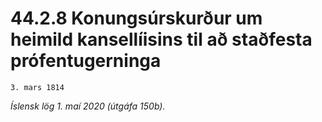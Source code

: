 # 44.2.8 Konungsúrskurður um heimild kansellíisins til að staðfesta prófentugerninga

`3. mars 1814`

_Íslensk lög 1. maí 2020 (útgáfa 150b)._


